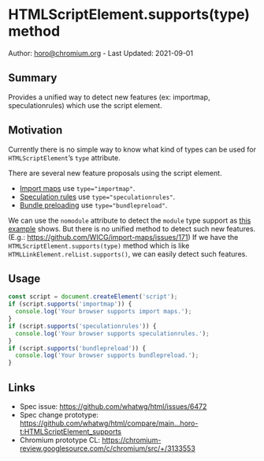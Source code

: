 # HTMLScriptElement.supports(type) method

Author: horo@chromium.org - Last Updated: 2021-09-01

## Summary

Provides a unified way to detect new features (ex: importmap, speculationrules) which use the script element.


## Motivation

Currently there is no simple way to know what kind of types can be used for `HTMLScriptElement`’s `type` attribute. 

There are several new feature proposals using the script element.
- [Import maps](https://github.com/WICG/import-maps) use `type="importmap"`.
- [Speculation rules](https://github.com/jeremyroman/alternate-loading-modes/blob/main/triggers.md#speculation-rules) use `type="speculationrules"`.
- [Bundle preloading](https://github.com/WICG/resource-bundles/) use `type="bundlepreload"`.

We can use the `nomodule` attribute to detect the `module` type support as [this example](https://html.spec.whatwg.org/multipage/scripting.html#script-nomodule-example) shows.
But there is no unified method to detect such new features. (E.g.: https://github.com/WICG/import-maps/issues/171)
If we have the `HTMLScriptElement.supports(type)` method which is like `HTMLLinkElement.relList.supports()`, we can easily detect such features.

## Usage

```javascript
const script = document.createElement('script');
if (script.supports('importmap')) {
  console.log('Your browser supports import maps.');
}
if (script.supports('speculationrules')) {
  console.log('Your browser supports speculationrules.');
}
if (script.supports('bundlepreload')) {
  console.log('Your browser supports bundlepreload.');
}
```

## Links

- Spec issue: https://github.com/whatwg/html/issues/6472
- Spec change prototype: https://github.com/whatwg/html/compare/main...horo-t:HTMLScriptElement_supports
- Chromium prototype CL: https://chromium-review.googlesource.com/c/chromium/src/+/3133553

